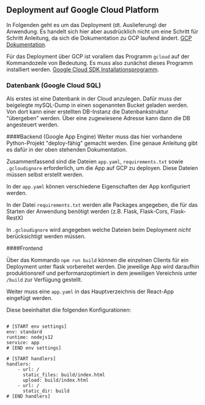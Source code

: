 Deployment auf Google Cloud Platform 
-

In Folgenden geht es um das Deployment (dt. Auslieferung) der Anwendung. Es handelt sich hier aber ausdrücklich
nicht um eine Schritt für Schritt Anleitung, da sich die Dokumentation zu GCP laufend ändert. 
[GCP Dokumentation](https://cloud.google.com/appengine/docs/standard/python3/).

Für das Deployment über GCP ist vorallem das Programm ```gcloud``` auf der Kommandozeile von Bedeutung.
Es muss also zunächst dieses Programm installiert werden. [Google Cloud SDK Installationsprogramm](https://cloud.google.com/sdk/docs/downloads-interactive?hl=de). 


### Datenbank (Google Cloud SQL)
Als erstes ist eine Datenbank in der Cloud anzulegen. Dafür muss der beigelegte mySQL-Dump 
in einen sogenannten Bucket geladen werden. Von dort kann einer erstellten DB-Instanz die Datenbankstruktur
"übergeben" werden. Über eine zugewiesene Adresse kann dann die DB angesteuert werden.

####Backend (Google App Engine)
Weiter muss das hier vorhandene Python-Projekt "deploy-fähig" gemacht werden. 
Eine genaue Anleitung gibt es dafür in der oben stehenden Dokumentation. 

Zusammenfassend sind die Dateien ```app.yaml```, ```requirements.txt``` sowie ```.gcloudignore```
erforderlich, um die App auf GCP zu deployen. Diese Dateien müssen selbst erstellt werden.

In der ```app.yaml``` können verschiedene Eigenschaften der App konfiguriert werden. 

In der Datei ```requirements.txt``` werden alle Packages angegeben, die für das Starten der Anwendung 
benötigt werden (z.B. Flask, Flask-Cors, Flask-RestX) 

In ```.gcloudignore``` wird angegeben welche Dateien beim Deployment *nicht* berücksichtigt werden müssen.

####Frontend

Über das Kommando ```npm run build``` können die einzelnen Clients für ein Deployment unter flask vorbereitet werden.
Die jeweilige App wird daraufhin produktionsreif und performanzoptimiert in dem jeweiligen Vereichnis unter `/build` zur Verfügung gestellt. 

Weiter muss eine ````app.yaml```` in das Hauptverzeichnis der React-App eingefügt werden.

Diese beeinhaltet diie folgenden Konfigurationen:

<pre><code>
# [START env settings] 
env: standard 
runtime: nodejs12 
service: app 
# [END env settings]  

# [START handlers] 
handlers:     
    - url: /       
      static_files: build/index.html       
      upload: build/index.html     
    - url: /       
      static_dir: build 
# [END handlers] 
</code></pre>

